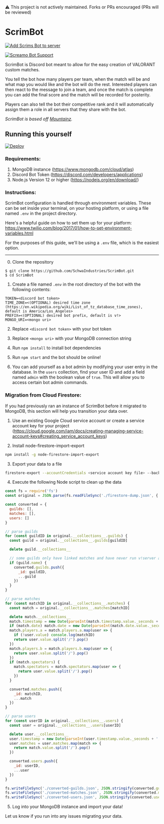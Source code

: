 ⚠️ This project is not actively maintained. Forks or PRs encouraged (PRs will be reviewed)

# ScrimBot

[![Add Scrims Bot to server](https://img.shields.io/static/v1?label=Add%20ScrimBot&message=to%20server&color=7289DA&logo=Discord&logoColor=white&style=flat-square)](https://discord.com/oauth2/authorize?client_id=952455197790175284&scope=bot&permissions=2432904272)

[![Screamo Bot Support](https://img.shields.io/static/v1?label=ScrimBot%20Support&message=server&color=7289DA&logo=Discord&logoColor=white&style=flat-square)](https://discord.gg/TaynAW9WXt)




ScrimBot is Discord bot meant to allow for the easy creation of VALORANT custom matches.

 You tell the bot how many players per team, when the match will be and what map you would like and the bot will do the rest. Interested players can then react to the message to join a team, and once the match is complete you can add the final score and the match will be recorded for posterity.

 Players can also tell the bot their competitive rank and it will automatically assign them a role in all servers that they share with the bot.

_ScrimBot is based off [Mountainz](https://github.com/Kalissaac/Mountainz)._

## Running this yourself

[![Deploy](https://www.herokucdn.com/deploy/button.svg)](https://heroku.com/deploy)

### Requirements:
1. MongoDB instance (https://www.mongodb.com/cloud/atlas)
2. Discord Bot Token (https://discord.com/developers/applications)
3. Node.js Version 12 or higher (https://nodejs.org/en/download/)

### Instructions:
ScrimBot configuration is handled through environment variables. These can be set inside your terminal, on your hosting platform, or using a file named `.env` in the project directory.

Here's a helpful guide on how to set them up for your platform: https://www.twilio.com/blog/2017/01/how-to-set-environment-variables.html

For the purposes of this guide, we'll be using a `.env` file, which is the easiest option.

---
0. Clone the repository
```
$ git clone https://github.com/SchwaIndustries/ScrimBot.git
$ cd ScrimBot
```

1. Create a file named `.env` in the root directory of the bot with the following contents:
```
TOKEN=<discord bot token>
TIME_ZONE=<(OPTIONAL) desired time zone (https://en.wikipedia.org/wiki/List_of_tz_database_time_zones), default is America/Los_Angeles>
PREFIX=<(OPTIONAL) desired bot prefix, default is v!>
MONGO_URI=<mongo uri>
```

2. Replace `<discord bot token>` with your bot token

3. Replace `<mongo uri>` with your MongoDB connection string

6. Run `npm install` to install bot dependencies

7. Run `npm start` and the bot should be online!

8. You can add yourself as a bot admin by modifying your user entry in the database. In the `users` collection, find your user ID and add a field named `admin` with the boolean value of `true`. This will allow you to access certain bot admin commands.

### Migration from Cloud Firestore:
If you had previously ran an instance of ScrimBot before it migrated to MongoDB, this section will help you transition your data over.

1. Use an existing Google Cloud service account or create a service account key for your project (https://cloud.google.com/iam/docs/creating-managing-service-account-keys#creating_service_account_keys)

2. Install node-firestore-import-export
```sh
npm install -g node-firestore-import-export
```

3. Export your data to a file
```sh
firestore-export --accountCredentials <service account key file> --backupFile firestore-dump.json --prettyPrint
```

4. Execute the following Node script to clean up the data
```js
const fs = require('fs')
const original = JSON.parse(fs.readFileSync('./firestore-dump.json', { encoding: 'utf8' }))

const converted = {
  guilds: [],
  matches: [],
  users: []
}

// parse guilds
for (const guildID in original.__collections__.guilds) {
  const guild = original.__collections__.guilds[guildID]

  delete guild.__collections__

  // some guilds only have linked matches and have never run v!server add
  if (guild.name) {
    converted.guilds.push({
      _id: guildID,
      ...guild
    })
  }
}

// parse matches
for (const matchID in original.__collections__.matches) {
  const match = original.__collections__.matches[matchID]

  delete match.__collections__
  match.timestamp = new Date(parseInt(match.timestamp.value._seconds + '' + match.timestamp.value._nanoseconds.toString().slice(0, 3)))
  if (match.date) match.date = new Date(parseInt(match.date.value._seconds + '000'))
  match.players.a = match.players.a.map(user => {
    if (!user.value) console.log(matchID)
    return user.value.split('/').pop()
  })
  match.players.b = match.players.b.map(user => {
    return user.value.split('/').pop()
  })
  if (match.spectators) {
    match.spectators = match.spectators.map(user => {
      return user.value.split('/').pop()
    })
  }

  converted.matches.push({
    _id: matchID,
    ...match
  })
}

// parse users
for (const userID in original.__collections__.users) {
  const user = original.__collections__.users[userID]

  delete user.__collections__
  user.timestamp = new Date(parseInt(user.timestamp.value._seconds + '' + user.timestamp.value._nanoseconds.toString().slice(0, 3)))
  user.matches = user.matches.map(match => {
    return match.value.split('/').pop()
  })

  converted.users.push({
    _id: userID,
    ...user
  })
}

fs.writeFileSync('./converted-guilds.json', JSON.stringify(converted.guilds))
fs.writeFileSync('./converted-matches.json', JSON.stringify(converted.matches))
fs.writeFileSync('./converted-users.json', JSON.stringify(converted.users))
```

5. Log into your MongoDB instance and import your data!

Let us know if you run into any issues migrating your data.
